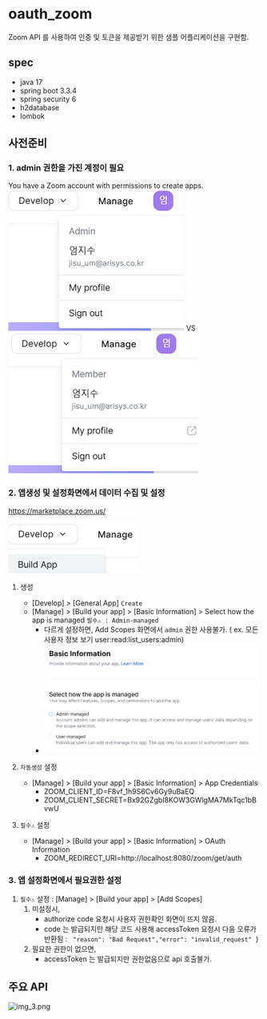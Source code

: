 # oauth_zoom

Zoom API 를 사용하여 인증 및 토큰을 제공받기 위한 샘플 어플리케이션을 구현함.

## spec
* java 17
* spring boot 3.3.4
* spring security 6
* h2database
* lombok

## 사전준비
<h3> 1. admin 권한을 가진 계정이 필요</h3>

You have a Zoom account with permissions to create apps.
<br>![img_7.png](img_7.png) VS ![img_6.png](img_6.png)

<h3> 2. 앱생성 및 설정화면에서 데이터 수집 및 설정 </h3>

https://marketplace.zoom.us/

![img_4.png](img_4.png)

1. 생성
   * [Develop] > [General App] `Create`
   * [Manage] > [Build your app] > [Basic Information] > Select how the app is managed `필수⚠️ : Admin-managed`
        *  다르게 설정하면, Add Scopes 화면에서 `admin` 권한 사용불가. ( ex. 모든 사용자 정보 보기 user:read:list_users:admin)
        * ![img_1.png](img_1.png)

2. `자동생성` 설정
   * [Manage] > [Build your app] > [Basic Information] > App Credentials
     * ZOOM_CLIENT_ID=F8vf_1h9S6Cv6Gy9uBaEQ 
     * ZOOM_CLIENT_SECRET=Bx92GZgbI8KOW3GWlgMA7MkTqc1bBvwU

3. `필수⚠️` 설정
   * [Manage] > [Build your app] > [Basic Information] > OAuth Information
     * ZOOM_REDIRECT_URI=http://localhost:8080/zoom/get/auth

<h3> 3. 앱 설정화면에서 필요권한 설정 </h3>

1. `필수⚠️` 설정  : [Manage] > [Build your app] > [Add Scopes]
   1. 미설정시, 
      * authorize code 요청시 사용자 권한확인 화면이 뜨지 않음.
      * code 는 발급되지만 해당 코드 사용해 accessToken 요청시 다음 오류가 반환됨 : ` "reason": "Bad Request","error": "invalid_request" }`
   2. 필요한 권한이 없으면,
      * accessToken 는 발급되지만 권한없음으로 api 호출불가.

## 주요 API
![img_3.png](img_3.png)